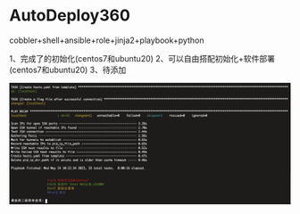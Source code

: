 # AutoDeploy360
cobbler+shell+ansible+role+jinja2+playbook+python

1、完成了的初始化(centos7和ubuntu20)
2、可以自由搭配初始化+软件部署(centos7和ubuntu20)
3、待添加

![Alt text](./images/WechatIMG3601.png)
